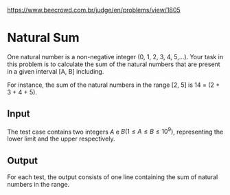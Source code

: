 https://www.beecrowd.com.br/judge/en/problems/view/1805

# Natural Sum

One natural number is a non-negative integer (0, 1, 2, 3, 4, 5,...). Your task
in this problem is to calculate the sum of the natural numbers that are
present in a given interval [A, B] including.

For instance, the sum of the natural numbers in the range [2, 5] is 14 = (2 +
3 + 4 + 5).

## Input

The test case contains two integers $A$ e $B (1 \leq A \leq B \leq 10^9)$,
representing the lower limit and the upper respectively.

## Output

For each test, the output consists of one line containing the sum of natural
numbers in the range.

